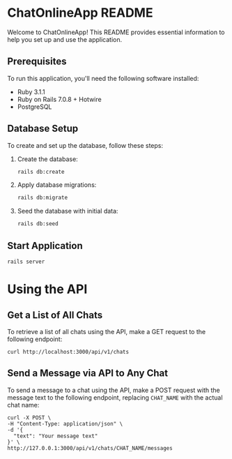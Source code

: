 # ChatOnlineApp README

Welcome to ChatOnlineApp! This README provides essential information to help you set up and use the application.

## Prerequisites

To run this application, you'll need the following software installed:

- Ruby 3.1.1
- Ruby on Rails 7.0.8 + Hotwire
- PostgreSQL

## Database Setup

To create and set up the database, follow these steps:

1. Create the database:

   ```bash
   rails db:create

2. Apply database migrations:

    ```bash
    rails db:migrate

3. Seed the database with initial data:

    ```bash
    rails db:seed

## Start Application

    rails server
    

# Using the API

## Get a List of All Chats

To retrieve a list of all chats using the API, make a GET request to the following endpoint:

    
    curl http://localhost:3000/api/v1/chats
    

## Send a Message via API to Any Chat

To send a message to a chat using the API, make a POST request with the message text to the following endpoint, replacing `CHAT_NAME` with the actual chat name:

    
    curl -X POST \
    -H "Content-Type: application/json" \
    -d '{
      "text": "Your message text"
    }' \
    http://127.0.0.1:3000/api/v1/chats/CHAT_NAME/messages
    